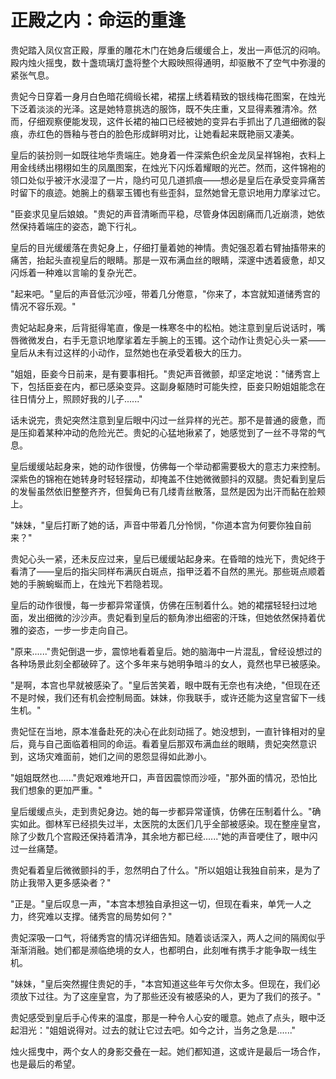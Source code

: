 # 正殿之内：命运的重逢
贵妃踏入凤仪宫正殿，厚重的雕花木门在她身后缓缓合上，发出一声低沉的闷响。殿内烛火摇曳，数十盏琉璃灯盏将整个大殿映照得通明，却驱散不了空气中弥漫的紧张气息。

贵妃今日穿着一身月白色暗花绸缎长裙，裙摆上绣着精致的银线梅花图案，在烛光下泛着淡淡的光泽。这是她特意挑选的服饰，既不失庄重，又显得素雅清冷。然而，仔细观察便能发现，这件长裙的袖口已经被她的变异右手抓出了几道细微的裂痕，赤红色的唇釉与苍白的脸色形成鲜明对比，让她看起来既艳丽又凄美。

皇后的装扮则一如既往地华贵端庄。她身着一件深紫色织金龙凤呈祥锦袍，衣料上用金线绣出栩栩如生的凤凰图案，在烛光下闪烁着耀眼的光芒。然而，这件锦袍的领口处似乎被汗水浸湿了一片，隐约可见几道抓痕——想必是皇后在承受变异痛苦时留下的痕迹。她腕上的翡翠玉镯也有些歪斜，显然她曾无意识地用力摩挲过它。

"臣妾求见皇后娘娘。"贵妃的声音清晰而平稳，尽管身体因剧痛而几近崩溃，她依然保持着端庄的姿态，跪下行礼。

皇后的目光缓缓落在贵妃身上，仔细打量着她的神情。贵妃强忍着右臂抽搐带来的痛苦，抬起头直视皇后的眼睛。那是一双布满血丝的眼睛，深邃中透着疲惫，却又闪烁着一种难以言喻的复杂光芒。

"起来吧。"皇后的声音低沉沙哑，带着几分倦意，"你来了，本宫就知道储秀宫的情况不容乐观。"

贵妃站起身来，后背挺得笔直，像是一株寒冬中的松柏。她注意到皇后说话时，嘴唇微微发白，右手无意识地摩挲着左手腕上的玉镯。这个动作让贵妃心头一紧——皇后从未有过这样的小动作，显然她也在承受着极大的压力。

"姐姐，臣妾今日前来，是有要事相托。"贵妃声音微颤，却坚定地说："储秀宫上下，包括臣妾在内，都已感染变异。这副身躯随时可能失控，臣妾只盼姐姐能念在往日情分上，照顾好我的儿子......"

话未说完，贵妃突然注意到皇后眼中闪过一丝异样的光芒。那不是普通的疲惫，而是压抑着某种冲动的危险光芒。贵妃的心猛地揪紧了，她感觉到了一丝不寻常的气息。

皇后缓缓站起身来，她的动作很慢，仿佛每一个举动都需要极大的意志力来控制。深紫色的锦袍在她转身时轻轻摆动，却掩盖不住她微微颤抖的双腿。贵妃看到皇后的发髻虽然依旧整整齐齐，但鬓角已有几缕青丝散落，显然是因为出汗而黏在脸颊上。

"妹妹，"皇后打断了她的话，声音中带着几分怜悯，"你道本宫为何要你独自前来？"

贵妃心头一紧，还未反应过来，皇后已缓缓站起身来。在昏暗的烛光下，贵妃终于看清了——皇后的指尖同样布满灰白斑点，指甲泛着不自然的黑光。那些斑点顺着她的手腕蜿蜒而上，在烛光下若隐若现。

皇后的动作很慢，每一步都异常谨慎，仿佛在压制着什么。她的裙摆轻轻扫过地面，发出细微的沙沙声。贵妃看到皇后的额角渗出细密的汗珠，但她依然保持着优雅的姿态，一步一步走向自己。

"原来......"贵妃倒退一步，震惊地看着皇后。她的脑海中一片混乱，曾经设想过的各种场景此刻全都破碎了。这个多年来与她明争暗斗的女人，竟然也早已被感染。

"是啊，本宫也早就被感染了。"皇后苦笑着，眼中既有无奈也有决绝，"但现在还不是时候，我们还有机会控制局面。妹妹，你我联手，或许还能为这皇宫留下一线生机。"

贵妃怔在当地，原本准备赴死的决心在此刻动摇了。她没想到，一直针锋相对的皇后，竟与自己面临着相同的命运。看着皇后那双布满血丝的眼睛，贵妃突然意识到，这场灾难面前，她们之间的恩怨显得如此渺小。

"姐姐既然也......"贵妃艰难地开口，声音因震惊而沙哑，"那外面的情况，恐怕比我们想象的更加严重。"

皇后缓缓点头，走到贵妃身边。她的每一步都异常谨慎，仿佛在压制着什么。"确实如此。御林军已经损失过半，太医院的太医们几乎全部被感染。现在整座皇宫，除了少数几个宫殿还保持着清净，其余地方都已经......"她的声音哽住了，眼中闪过一丝痛楚。

贵妃看着皇后微微颤抖的手，忽然明白了什么。"所以姐姐让我独自前来，是为了防止我带入更多感染者？"

"正是。"皇后叹息一声，"本宫本想独自承担这一切，但现在看来，单凭一人之力，终究难以支撑。储秀宫的局势如何？"

贵妃深吸一口气，将储秀宫的情况详细告知。随着谈话深入，两人之间的隔阂似乎渐渐消融。她们都是濒临绝境的女人，也都明白，此刻唯有携手才能争取一线生机。

"妹妹，"皇后突然握住贵妃的手，"本宫知道这些年亏欠你太多。但现在，我们必须放下过往。为了这座皇宫，为了那些还没有被感染的人，更为了我们的孩子。"

贵妃感受到皇后手心传来的温度，那是一种令人心安的暖意。她点了点头，眼中泛起泪光："姐姐说得对。过去的就让它过去吧。如今之计，当务之急是......"

烛火摇曳中，两个女人的身影交叠在一起。她们都知道，这或许是最后一场合作，也是最后的希望。
